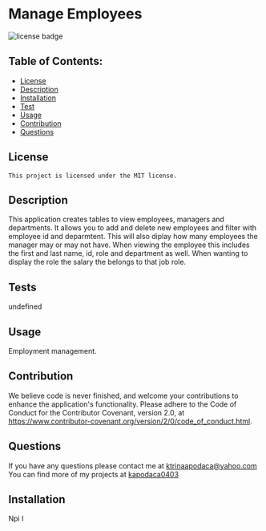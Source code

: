 # Manage Employees

![license badge](https://img.shields.io/badge/License-MIT-lightgrey.svg)

## Table of Contents:

- [License](#license)
- [Description](#description)
- [Installation](#installation)
- [Test](#test)
- [Usage](#usage)
- [Contribution](#contribution)
- [Questions](#questions)

## License

    This project is licensed under the MIT license.

## Description

This application creates tables to view employees, managers and departments. It allows you to add and delete new employees and filter with employee id and deparmtent. This will also diplay how many employees the manager may or may not have. When viewing the employee this includes the first and last name, id, role and department as well. When wanting to display the role the salary the belongs to that job role.

## Tests

undefined

## Usage

Employment management.

## Contribution

We believe code is never finished, and welcome your contributions to enhance the application's functionality. Please adhere to the Code of Conduct for the Contributor Covenant, version 2.0, at https://www.contributor-covenant.org/version/2/0/code_of_conduct.html.

## Questions

If you have any questions please contact me at ktrinaapodaca@yahoo.com You can find more of my projects at [kapodaca0403](https://github.com/kapodaca0403)

## Installation

Npi I
